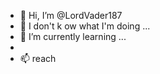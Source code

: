 - 👋 Hi, I’m @LordVader187
- 👀 I don't k ow what I'm doing ... 
- 🌱 I’m currently learning ...
- 
- 📫 reach

<!---
LordVader187/LordVader187 is a ✨ special ✨ repository because its `README.md` (this file) appears on your GitHub profile.
You can click the Preview link to take a look at your changes.
--->

